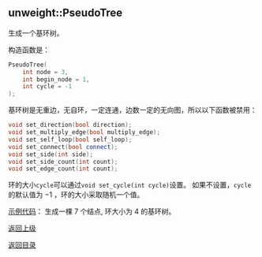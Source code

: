 ## unweight::PseudoTree

生成一个基环树。

构造函数是：
```cpp
PseudoTree(
    int node = 3, 
    int begin_node = 1, 
    int cycle = -1
);
```

基环树是无重边，无自环，一定连通，边数一定的无向图，所以以下函数被禁用：
```cpp
void set_direction(bool direction);
void set_multiply_edge(bool multiply_edge);
void set_self_loop(bool self_loop);
void set_connect(bool connect);
void set_side(int side);
void set_side_count(int count);
void set_edge_count(int count);
```

环的大小`cycle`可以通过`void set_cycle(int cycle)`设置。
如果不设置，`cycle`的默认值为 $-1$ ，环的大小采取随机一个值。

[示例代码](../../../examples/unweight_pseudo_tree.cpp)：
生成一棵 $7$ 个结点, 环大小为 $4$ 的基环树。

[返回上级](./summary.md)

[返回目录](../../home.md)